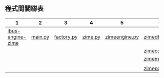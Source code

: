 ## 程式間關聯表

| 1                                    | 2                                   | 3                                         | 4                                   | 5                                                     | 6                                                     | 7   |
|--------------------------------------|-------------------------------------|-------------------------------------------|-------------------------------------|-------------------------------------------------------|-------------------------------------------------------|-----|
| [ibus-engine-zime](ibus-engine-zime) | [main.py](ibus-zime/engine/main.py) | [factory.py](ibus-zime/engine/factory.py) | [zime.py](ibus-zime/engine/zime.py) | [zimeengine.py](ibus-zime/engine/stylo/zimeengine.py) | [zimedb.py](ibus-zime/engine/stylo/zimedb.py)         | end |
|                                      |                                     |                                           |                                     |                                                       | [zimecore.py](ibus-zime/engine/stylo/zimecore.py)     | end |
|                                      |                                     |                                           |                                     |                                                       | [zimemodel.py](ibus-zime/engine/stylo/zimemodel.py)   | end |
|                                      |                                     |                                           |                                     |                                                       |                                                       |     |
|                                      |                                     |                                           |                                     |                                                       | [zimeparser.py](ibus-zime/engine/stylo/zimeparser.py) |     |
